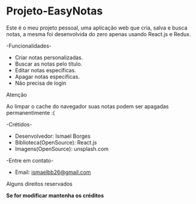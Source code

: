 # Projeto-EasyNotas

Este é o meu projeto pessoal, uma aplicação web que cria, salva e busca notas, a mesma foi desenvolvida do zero apenas usando React.js e Redux.

-Funcionalidades-

* Criar notas personalizadas.
* Buscar as notas pelo título.
* Editar notas específicas.
* Apagar notas específicas.
* Não precisa de login

Atenção

Ao limpar o cache do navegador suas notas podem ser apagadas permanentimente :(

-Crétidos-

* Desenvolvedor: Ismael Borges
* Biblioteca(OpenSource): React.js
* Imagens(OpenSource): unsplash.com

-Entre em contato-

* Email: ismaelbb26@gmail.com

Alguns direitos reservados

**Se for modificar mantenha os créditos**
